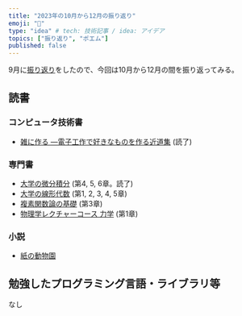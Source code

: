 ```yaml
---
title: "2023年の10月から12月の振り返り"
emoji: "🦁"
type: "idea" # tech: 技術記事 / idea: アイデア
topics: ["振り返り", "ポエム"]
published: false
---
```


9月に[振り返り](./926-2023-3q-retorspective)をしたので、今回は10月から12月の間を振り返ってみる。

## 読書

### コンピュータ技術書

* [雑に作る ―電子工作で好きなものを作る近道集](https://amzn.to/3MwyRml) (読了)

### 専門書

* [大学の微分積分](https://amzn.to/3RRmpBi) (第4, 5, 6章。読了)
* [大学の線形代数](https://amzn.to/3rzQV88) (第1, 2, 3, 4, 5章)
* [複素関数論の基礎](https://amzn.to/45nAwBo) (第3章)
* [物理学レクチャーコース 力学](https://amzn.to/46VIp20) (第1章)

### 小説

* [紙の動物園](https://amzn.to/3LRbcwG)

## 勉強したプログラミング言語・ライブラリ等

なし
